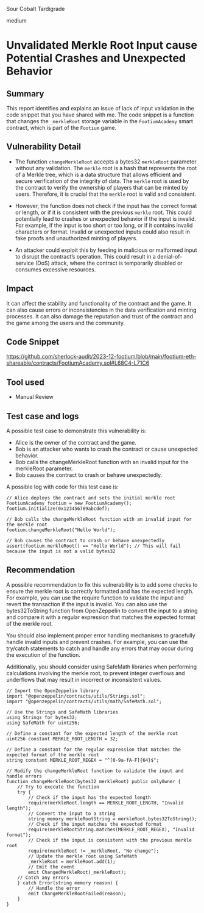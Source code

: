 Sour Cobalt Tardigrade

medium

# Unvalidated Merkle Root Input cause Potential Crashes and Unexpected Behavior

## Summary
This report identifies and explains an issue of lack of input validation in the code snippet that you have shared with me. The code snippet is a function that changes the `_merkleRoot` storage variable in the `FootiumAcademy` smart contract, which is part of the `Footium` game.
## Vulnerability Detail
- The function `changeMerkleRoot` accepts a bytes32 `merkleRoot` parameter without any validation. The `merkle` root is a hash that represents the root of a Merkle tree, which is a data structure that allows efficient and secure verification of the integrity of data. The `merkle` root is used by the contract to verify the ownership of players that can be minted by users. Therefore, it is crucial that the `merkle` root is valid and consistent.

- However, the function does not check if the input has the correct format or length, or if it is consistent with the previous `merkle` root. This could potentially lead to crashes or unexpected behavior if the input is invalid. For example, if the input is too short or too long, or if it contains invalid characters or format. Invalid or unexpected inputs could also result in fake proofs and unauthorized minting of players.

- An attacker could exploit this by feeding in malicious or malformed input to disrupt the contract’s operation. This could result in a denial-of-service (DoS) attack, where the contract is temporarily disabled or consumes excessive resources.
## Impact
It can affect the stability and functionality of the contract and the game. It can also cause errors or inconsistencies in the data verification and minting processes. It can also damage the reputation and trust of the contract and the game among the users and the community.
## Code Snippet
https://github.com/sherlock-audit/2023-12-footium/blob/main/footium-eth-shareable/contracts/FootiumAcademy.sol#L68C4-L71C6
## Tool used
- Manual Review
## Test case and logs
A possible test case to demonstrate this vulnerability is:

- Alice is the owner of the contract and the game.
- Bob is an attacker who wants to crash the contract or cause unexpected behavior.
- Bob calls the changeMerkleRoot function with an invalid input for the merkleRoot parameter.
- Bob causes the contract to crash or behave unexpectedly.

A possible log with code for this test case is:
```solidity
// Alice deploys the contract and sets the initial merkle root 
FootiumAcademy footium = new FootiumAcademy();
footium.initialize(0x123456789abcdef);

// Bob calls the changeMerkleRoot function with an invalid input for the merkle root
footium.changeMerkleRoot("Hello World");

// Bob causes the contract to crash or behave unexpectedly
assert(footium.merkleRoot() == "Hello World"); // This will fail because the input is not a valid bytes32

```
## Recommendation
A possible recommendation to fix this vulnerability is to add some checks to ensure the merkle root is correctly formatted and has the expected length. For example, you can use the require function to validate the input and revert the transaction if the input is invalid. You can also use the bytes32ToString function from OpenZeppelin to convert the input to a string and compare it with a regular expression that matches the expected format of the merkle root.

You should also implement proper error handling mechanisms to gracefully handle invalid inputs and prevent crashes. For example, you can use the try/catch statements to catch and handle any errors that may occur during the execution of the function.

Additionally, you should consider using SafeMath libraries when performing calculations involving the merkle root, to prevent integer overflows and underflows that may result in incorrect or inconsistent values.
```solidity
// Import the OpenZeppelin library
import "@openzeppelin/contracts/utils/Strings.sol";
import "@openzeppelin/contracts/utils/math/SafeMath.sol";

// Use the Strings and SafeMath libraries
using Strings for bytes32;
using SafeMath for uint256;

// Define a constant for the expected length of the merkle root
uint256 constant MERKLE_ROOT_LENGTH = 32;

// Define a constant for the regular expression that matches the expected format of the merkle root
string constant MERKLE_ROOT_REGEX = "^[0-9a-fA-F]{64}$";

// Modify the changeMerkleRoot function to validate the input and handle errors
function changeMerkleRoot(bytes32 merkleRoot) public onlyOwner {
    // Try to execute the function
    try {
        // Check if the input has the expected length
        require(merkleRoot.length == MERKLE_ROOT_LENGTH, "Invalid length");
        // Convert the input to a string
        string memory merkleRootString = merkleRoot.bytes32ToString();
        // Check if the input matches the expected format
        require(merkleRootString.matches(MERKLE_ROOT_REGEX), "Invalid format");
        // Check if the input is consistent with the previous merkle root
        require(merkleRoot != _merkleRoot, "No change");
        // Update the merkle root using SafeMath
        _merkleRoot = merkleRoot.add(1);
        // Emit the event
        emit ChangedMerkleRoot(_merkleRoot);
    // Catch any errors
    } catch Error(string memory reason) {
        // Handle the error
        emit ChangeMerkleRootFailed(reason);
    }
}

```